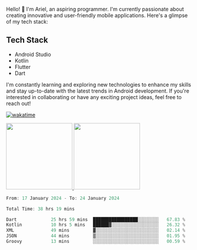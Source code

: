 Hello! 👋 I'm Ariel, an aspiring programmer. I'm currently passionate about creating innovative and user-friendly mobile applications. Here's a glimpse of my tech stack:

## Tech Stack

- Android Studio
- Kotlin
- Flutter
- Dart

I'm constantly learning and exploring new technologies to enhance my skills and stay up-to-date with the latest trends in Android development. If you're interested in collaborating or have any exciting project ideas, feel free to reach out!

[![wakatime](https://wakatime.com/badge/user/3a9424b2-a7e9-45b1-b004-c0da731ae6d1.svg)](https://wakatime.com/@3a9424b2-a7e9-45b1-b004-c0da731ae6d1)

<p align="left">
<a href="https://github.com/MattRiel">
  <img height="180em" src="https://github-readme-stats-eight-theta.vercel.app/api?username=MattRiel&show_icons=true&theme=dark&include_all_commits=true&count_private=true"/>
  <img height="180em" src="https://github-readme-stats-eight-theta.vercel.app/api/top-langs/?username=MattRiel&layout=compact&langs_count=8&theme=dark"/>
</a>
</p>

<!-- <img width="63.5%" src="https://github-readme-stats.vercel.app/api/wakatime?username=arielmatius&layuout=compact&theme=nightowl&v=2&hide_border=true" alt="Wakatime Stats" /> -->


<!--START_SECTION:waka-->

```dart
From: 17 January 2024 - To: 24 January 2024

Total Time: 38 hrs 19 mins

Dart             25 hrs 59 mins  █████████████████░░░░░░░░   67.83 %
Kotlin           10 hrs 5 mins   ██████▓░░░░░░░░░░░░░░░░░░   26.32 %
XML              49 mins         ▓░░░░░░░░░░░░░░░░░░░░░░░░   02.14 %
JSON             44 mins         ▒░░░░░░░░░░░░░░░░░░░░░░░░   01.95 %
Groovy           13 mins         ░░░░░░░░░░░░░░░░░░░░░░░░░   00.59 %
```

<!--END_SECTION:waka-->
